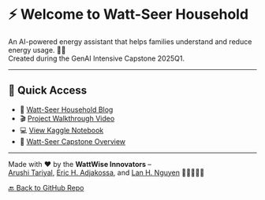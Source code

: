 # ⚡ Welcome to Watt-Seer Household

An AI-powered energy assistant that helps families understand and reduce energy usage. 🌱💡  
Created during the GenAI Intensive Capstone 2025Q1.

---

## 🔗 Quick Access

- 📝 [Watt-Seer Household Blog](watt-seer-household.md)
- 🎬 [Project Walkthrough Video](https://youtu.be/Mrld6CWXUtg)
- 💻 [View Kaggle Notebook](https://www.kaggle.com/code/arushitariyal/watt-seer-household)
- 🧩 [Watt-Seer Capstone Overview](watt-seer-capstone-project.md)

---

Made with ❤️ by the **WattWise Innovators** –  
[Arushi Tariyal](https://www.kaggle.com/arushitariyal), [Eric H. Adjakossa](https://www.kaggle.com/ericadjakossa), and [Lan H. Nguyen](https://www.kaggle.com/lannguyenrs) 👩‍💻👨‍💻✨

[🔙 Back to GitHub Repo](https://github.com/ArushiTariyal/Watt-Seer-Household)
